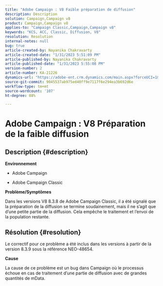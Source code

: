 ```yaml
---
title: "Adobe Campaign : V8 Faible préparation de diffusion"
description: Description
solution: Campaign,Campaign v8
product: Campaign,Campaign v8
applies-to: "Campaign Classic,Campaign,Campaign v8"
keywords: "KCS, ACC, Classic, Diffusion, V8"
resolution: Resolution
internal-notes: null
bug: true
article-created-by: Nayanika Chakravarty
article-created-date: "1/31/2023 5:51:09 PM"
article-published-by: Nayanika Chakravarty
article-published-date: "1/31/2023 5:55:08 PM"
version-number: 2
article-number: KA-21226
dynamics-url: "https://adobe-ent.crm.dynamics.com/main.aspx?forceUCI=1&pagetype=entityrecord&etn=knowledgearticle&id=c103bed5-8fa1-ed11-aad1-6045bd0063aa"
source-git-commit: 9045537ab975ed40ff9e7117f6e294ea3b692d6e
workflow-type: tm+mt
source-wordcount: '107'
ht-degree: 88%

---
```


# Adobe Campaign : V8 Préparation de la faible diffusion

## Description {#description}


<b>Environnement</b>

- Adobe Campaign

- Adobe Campaign Classic

<b>Problème/Symptômes</b>

Dans les versions V8 8.3.8 de Adobe Campaign Classic, il a été signalé que la préparation de la diffusion se termine soudainement, mais il ne s’agit que d’une petite partie de la diffusion. Cela empêche le traitement et l’envoi de la population restante.


## Résolution {#resolution}


Le correctif pour ce problème a été inclus dans les versions à partir de la version 8.3.9 sous la référence NEO-48654.

<b>Cause</b>

La cause de ce problème est un bug dans Campaign où le processus échoue en cas de traitement d’une partie de diffusion avec de grandes quantités de mData.
